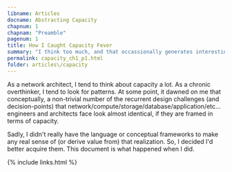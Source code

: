 ```yaml
---
libname: Articles
docname: Abstracting Capacity
chapnum: 1
chapnam: "Preamble"
pagenum: 1
title: How I Caught Capacity Fever
summary: "I think too much, and that occassionally generates interesting results."
permalink: capacity_ch1_p1.html
folder: articles\/capacity
---
```


As a network architect, I tend to think about capacity a lot. As a chronic overthinker, I tend to look for patterns. At some point, it dawned on me that conceptually, a non-trivial number of the recurrent design challenges (and decision-points) that network/compute/storage/database/application/etc... engineers and architects face look almost identical, if they are framed in terms of capacity.

Sadly, I didn't really have the language or conceptual frameworks to make any real sense of (or derive value from) that realization. So, I decided I'd better acquire them. This document is what happened when I did.

{% include links.html %}
